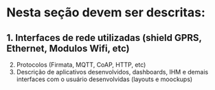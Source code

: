 # Nesta seção devem ser descritas:
## 1. Interfaces de rede utilizadas (shield GPRS, Ethernet, Modulos Wifi, etc) 

2. Protocolos (Firmata, MQTT, CoAP, HTTP, etc)
3. Descrição de aplicativos desenvolvidos, dashboards, IHM e demais interfaces com o usuário desenvolvidas (layouts e moockups)
